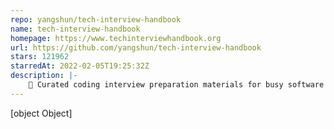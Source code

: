 ```yaml
---
repo: yangshun/tech-interview-handbook
name: tech-interview-handbook
homepage: https://www.techinterviewhandbook.org
url: https://github.com/yangshun/tech-interview-handbook
stars: 121962
starredAt: 2022-02-05T19:25:32Z
description: |-
    💯 Curated coding interview preparation materials for busy software engineers
---
```


[object Object]
